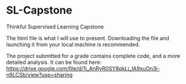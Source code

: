 # SL-Capstone
Thinkful Supervised Learning Capstone

The html file is what I will use to present. Downloading the file and launching it from your local machine is recommended.

The project submitted for a grade contains complete code, and a more detailed analysis.
It can be found here:
https://drive.google.com/file/d/1j_AnRyR0SY8qkLj_IA9xuOn3i-n9LCSb/view?usp=sharing
